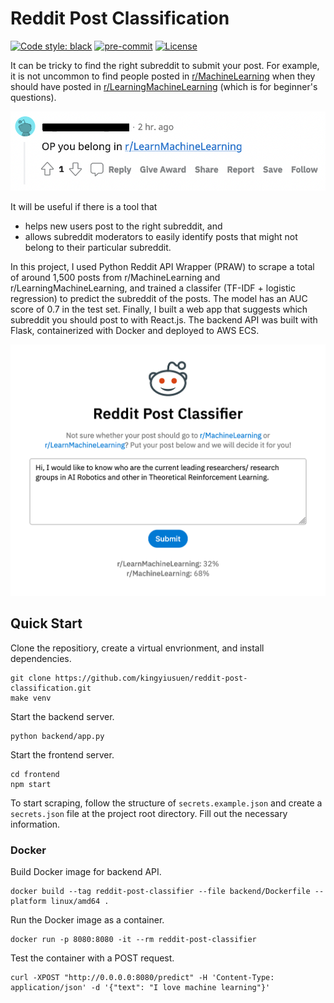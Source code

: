 # Reddit Post Classification

[![Code style: black](https://img.shields.io/badge/code%20style-black-000000.svg)](https://github.com/psf/black)
[![pre-commit](https://img.shields.io/badge/pre--commit-enabled-brightgreen?logo=pre-commit&logoColor=white)](https://github.com/kingyiusuen/reddit-post-classification/blob/master/.pre-commit-config.yaml)
[![License](https://img.shields.io/github/license/kingyiusuen/reddit-post-classification)](https://github.com/kingyiusuen/reddit-post-classification/blob/master/LICENSE)

It can be tricky to find the right subreddit to submit your post. For example, it is not uncommon to find people posted in [r/MachineLearning](https:/www.reddit.com/r/MachineLearning) when they should have posted in [r/LearningMachineLearning](https://www.reddit.com/r/learnmachinelearning) (which is for beginner's questions).

![](figures/reddit_screenshot.png)

It will be useful if there is a tool that

- helps new users post to the right subreddit, and
- allows subreddit moderators to easily identify posts that might not belong to their particular subreddit.

In this project, I used Python Reddit API Wrapper (PRAW) to scrape a total of around 1,500 posts from r/MachineLearning and r/LearningMachineLearning, and trained a classifer (TF-IDF + logistic regression) to predict the subreddit of the posts. The model has an AUC score of 0.7 in the test set. Finally, I built a web app that suggests which subreddit you should post to with React.js. The backend API was built with Flask, containerized with Docker and deployed to AWS ECS.

![Screenshot](figures/app_screenshot.png)

## Quick Start

Clone the repositiory, create a virtual envrionment, and install dependencies.

```
git clone https://github.com/kingyiusuen/reddit-post-classification.git
make venv
```

Start the backend server.

```
python backend/app.py
```

Start the frontend server.

```
cd frontend
npm start
```

To start scraping, follow the structure of `secrets.example.json` and create a `secrets.json` file at the project root directory. Fill out the necessary information.

### Docker

Build Docker image for backend API.

```
docker build --tag reddit-post-classifier --file backend/Dockerfile --platform linux/amd64 .
```

Run the Docker image as a container.

```
docker run -p 8080:8080 -it --rm reddit-post-classifier
```

Test the container with a POST request.

```
curl -XPOST "http://0.0.0.0:8080/predict" -H 'Content-Type: application/json' -d '{"text": "I love machine learning"}'
```
